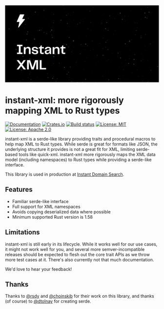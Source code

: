 ![Cover logo](./cover.svg)

# instant-xml: more rigorously mapping XML to Rust types

[![Documentation](https://docs.rs/instant-xml/badge.svg)](https://docs.rs/instant-xml)
[![Crates.io](https://img.shields.io/crates/v/instant-xml.svg)](https://crates.io/crates/instant-xml)
[![Build status](https://github.com/InstantDomain/instant-xml/workflows/CI/badge.svg)](https://github.com/InstantDomain/instant-xml/actions?query=workflow%3ACI)
[![License: MIT](https://img.shields.io/badge/License-MIT-blue.svg)](LICENSE-MIT)
[![License: Apache 2.0](https://img.shields.io/badge/License-Apache%202.0-blue.svg)](LICENSE-APACHE)

instant-xml is a serde-like library providing traits and procedural macros to help map XML to Rust
types. While serde is great for formats like JSON, the underlying structure it provides is not a
great fit for XML, limiting serde-based tools like quick-xml. instant-xml more rigorously maps the
XML data model (including namespaces) to Rust types while providing a serde-like interface.

This library is used in production at [Instant Domain Search](https://instantdomainsearch.com/).

## Features

* Familiar serde-like interface
* Full support for XML namespaces
* Avoids copying deserialized data where possible
* Minimum supported Rust version is 1.58

## Limitations

instant-xml is still early in its lifecycle. While it works well for our use cases, it might not
work well for you, and several more semver-incompatible releases should be expected to flesh out
the core trait APIs as we throw more test cases at it. There's also currently not that much
documentation.

We'd love to hear your feedback!

## Thanks

Thanks to [@rsdy](https://github.com/rsdy) and [@choinskib](https://github.com/choinskib) for
their work on this library, and thanks (of course) to [@dtolnay](https://github.com/dtolnay/) for
creating serde.
